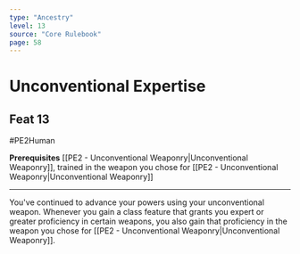 ```yaml
---
type: "Ancestry"
level: 13
source: "Core Rulebook"
page: 58
---
```

# Unconventional Expertise
## Feat 13
#PE2Human

**Prerequisites** [[PE2 - Unconventional Weaponry|Unconventional Weaponry]], trained in the weapon you chose for [[PE2 - Unconventional Weaponry|Unconventional Weaponry]]

-----
You've continued to advance your powers using your unconventional weapon. Whenever you gain a class feature that grants you expert or greater proficiency in certain weapons, you also gain that proficiency in the weapon you chose for [[PE2 - Unconventional Weaponry|Unconventional Weaponry]].